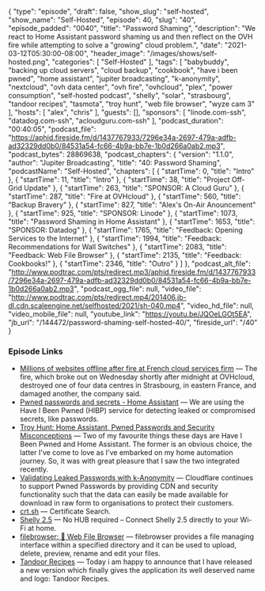 {
  "type": "episode",
  "draft": false,
  "show_slug": "self-hosted",
  "show_name": "Self-Hosted",
  "episode": 40,
  "slug": "40",
  "episode_padded": "0040",
  "title": "Password Shaming",
  "description": "We react to Home Assistant password shaming us and then reflect on the OVH fire while attempting to solve a \"growing\" cloud problem.",
  "date": "2021-03-12T05:30:00-08:00",
  "header_image": "/images/shows/self-hosted.png",
  "categories": [
    "Self-Hosted"
  ],
  "tags": [
    "babybuddy",
    "backing up cloud servers",
    "cloud backup",
    "cookbook",
    "have i been pwned",
    "home assistant",
    "jupiter broadcasting",
    "k-anonymity",
    "nextcloud",
    "ovh data center",
    "ovh fire",
    "ovhcloud",
    "plex",
    "power consumption",
    "self-hosted podcast",
    "shelly",
    "solar",
    "strasbourg",
    "tandoor recipes",
    "tasmota",
    "troy hunt",
    "web file browser",
    "wyze cam 3"
  ],
  "hosts": [
    "alex",
    "chris"
  ],
  "guests": [],
  "sponsors": [
    "linode.com-ssh",
    "datadog.com-ssh",
    "acloudguru.com-ssh"
  ],
  "podcast_duration": "00:40:05",
  "podcast_file": "https://aphid.fireside.fm/d/1437767933/7296e34a-2697-479a-adfb-ad32329dd0b0/84531a54-fc66-4b9a-bb7e-1b0d266a0ab2.mp3",
  "podcast_bytes": 28869638,
  "podcast_chapters": {
    "version": "1.1.0",
    "author": "Jupiter Broadcasting",
    "title": "40: Password Shaming",
    "podcastName": "Self-Hosted",
    "chapters": [
      {
        "startTime": 0,
        "title": "Intro"
      },
      {
        "startTime": 11,
        "title": "Intro"
      },
      {
        "startTime": 38,
        "title": "Project Off-Grid Update"
      },
      {
        "startTime": 263,
        "title": "SPONSOR: A Cloud Guru"
      },
      {
        "startTime": 287,
        "title": "Fire at OVHcloud"
      },
      {
        "startTime": 560,
        "title": "Backup Bravery"
      },
      {
        "startTime": 827,
        "title": "Alex's On-Air Anouncement"
      },
      {
        "startTime": 925,
        "title": "SPONSOR: Linode"
      },
      {
        "startTime": 1073,
        "title": "Password Shaming in Home Assistant"
      },
      {
        "startTime": 1653,
        "title": "SPONSOR: Datadog"
      },
      {
        "startTime": 1765,
        "title": "Feedback: Opening Services to the Internet"
      },
      {
        "startTime": 1994,
        "title": "Feedback: Recommendations for Wall Switches"
      },
      {
        "startTime": 2083,
        "title": "Feedback: Web File Browser"
      },
      {
        "startTime": 2135,
        "title": "Feedback: Cookbooks!"
      },
      {
        "startTime": 2346,
        "title": "Outro"
      }
    ]
  },
  "podcast_alt_file": "http://www.podtrac.com/pts/redirect.mp3/aphid.fireside.fm/d/1437767933/7296e34a-2697-479a-adfb-ad32329dd0b0/84531a54-fc66-4b9a-bb7e-1b0d266a0ab2.mp3",
  "podcast_ogg_file": null,
  "video_file": "http://www.podtrac.com/pts/redirect.mp4/201406.jb-dl.cdn.scaleengine.net/selfhosted/2021/sh-040.mp4",
  "video_hd_file": null,
  "video_mobile_file": null,
  "youtube_link": "https://youtu.be/JQOeLGOt5EA",
  "jb_url": "/144472/password-shaming-self-hosted-40/",
  "fireside_url": "/40"
}


### Episode Links

  * [Millions of websites offline after fire at French cloud services firm](https://www.reuters.com/article/us-france-ovh-fire-idUSKBN2B20NU "Millions of websites offline after fire at French cloud services firm") — The fire, which broke out on Wednesday shortly after midnight at OVHcloud, destroyed one of four data centres in Strasbourg, in eastern France, and damaged another, the company said.
  * [Pwned passwords and secrets - Home Assistant](https://www.home-assistant.io/more-info/pwned-passwords "Pwned passwords and secrets - Home Assistant") — We are using the Have I Been Pwned (HIBP) service for detecting leaked or compromised secrets, like passwords. 
  * [Troy Hunt: Home Assistant, Pwned Passwords and Security Misconceptions](https://www.troyhunt.com/home-assistant-pwned-passwords-and-security-misconceptions/ "Troy Hunt: Home Assistant, Pwned Passwords and Security Misconceptions") — Two of my favourite things these days are Have I Been Pwned and Home Assistant. The former is an obvious choice, the latter I've come to love as I've embarked on my home automation journey. So, it was with great pleasure that I saw the two integrated recently.
  * [Validating Leaked Passwords with k-Anonymity](https://blog.cloudflare.com/validating-leaked-passwords-with-k-anonymity/ "Validating Leaked Passwords with k-Anonymity") — Cloudflare continues to support Pwned Passwords by providing CDN and security functionality such that the data can easily be made available for download in raw form to organisations to protect their customers. 
  * [crt.sh](https://crt.sh/ "crt.sh") — Certificate Search.
  * [Shelly 2.5](https://shelly.cloud/products/shelly-25-smart-home-automation-relay/ "Shelly 2.5") — No HUB required – Connect Shelly 2.5 directly to your Wi-Fi at home.
  * [filebrowser: 📂 Web File Browser](https://github.com/filebrowser/filebrowser "filebrowser: 📂 Web File Browser") — filebrowser provides a file managing interface within a specified directory and it can be used to upload, delete, preview, rename and edit your files. 
  * [Tandoor Recipes](https://www.reddit.com/r/selfhosted/comments/lmpolh/tandoor_recipes_big_new_release_of_the_most/ "Tandoor Recipes") — Today i am happy to announce that I have released a new version which finally gives the application its well deserved name and logo: Tandoor Recipes.


